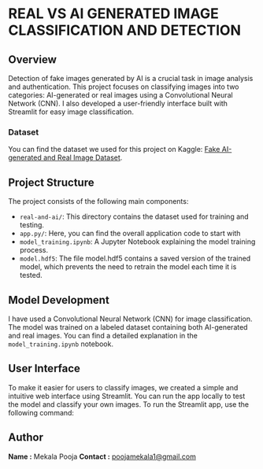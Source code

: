 # REAL VS AI GENERATED IMAGE CLASSIFICATION AND DETECTION

## Overview

Detection of fake images generated by AI is a crucial task in image analysis and authentication. This project focuses on classifying images into two categories: AI-generated or real images using a Convolutional Neural Network (CNN). I also developed a user-friendly interface built with Streamlit for easy image classification.

### Dataset

You can find the dataset we used for this project on Kaggle: [Fake AI-generated and Real Image Dataset](https://www.kaggle.com/datasets/birdy654/cifake-real-and-ai-generated-synthetic-images).

## Project Structure

The project consists of the following main components:

- `real-and-ai/`: This directory contains the dataset used for training and testing.
- `app.py/`: Here, you can find the overall application code to start with
- `model_training.ipynb`: A Jupyter Notebook explaining the model training process.
- `model.hdf5`: The file model.hdf5 contains a saved version of the trained model, which prevents the need to retrain the model each time it is tested.

## Model Development

I have used a Convolutional Neural Network (CNN) for image classification. The model was trained on a labeled dataset containing both AI-generated and real images. You can find a detailed explanation in the `model_training.ipynb` notebook.

## User Interface

To make it easier for users to classify images, we created a simple and intuitive web interface using Streamlit. You can run the app locally to test the model and classify your own images. To run the Streamlit app, use the following command:

## Author   
**Name :** Mekala Pooja
**Contact :** poojamekala1@gmail.com
